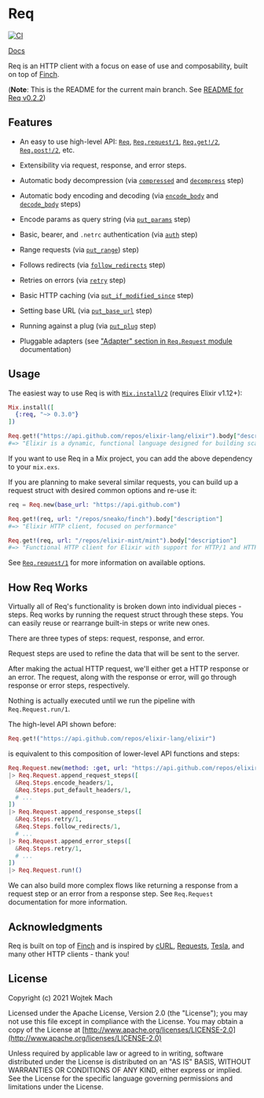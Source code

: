 # Req

[![CI](https://github.com/wojtekmach/req/actions/workflows/ci.yml/badge.svg)](https://github.com/wojtekmach/req/actions/workflows/ci.yml)

[Docs](https://hexdocs.pm/req)

Req is an HTTP client with a focus on ease of use and composability, built on top of [Finch](https://github.com/keathley/finch).

(**Note**: This is the README for the current main branch. See [README for Req v0.2.2](https://github.com/wojtekmach/req/tree/v0.2.2#readme))

## Features

  * An easy to use high-level API: [`Req`][req], [`Req.request/1`][req.request], [`Req.get!/2`][req.get!], [`Req.post!/2`][req.post!], etc.

  * Extensibility via request, response, and error steps.

  * Automatic body decompression (via [`compressed`][compressed] and [`decompress`][decompress] step)

  * Automatic body encoding and decoding (via [`encode_body`][encode_body]
    and [`decode_body`][decode_body] steps)

  * Encode params as query string (via [`put_params`][put_params] step)

  * Basic, bearer, and `.netrc` authentication (via [`auth`][auth] step)

  * Range requests (via [`put_range`][put_range]) step)

  * Follows redirects (via [`follow_redirects`][follow_redirects] step)

  * Retries on errors (via [`retry`][retry] step)

  * Basic HTTP caching (via [`put_if_modified_since`][put_if_modified_since] step)

  * Setting base URL (via [`put_base_url`][put_base_url] step)

  * Running against a plug (via [`put_plug`][put_plug] step)

  * Pluggable adapters (see ["Adapter" section in `Req.Request` module][adapter] documentation)

[req]: https://hexdocs.pm/req/Req.html
[req.request]: https://hexdocs.pm/req/Req.html#request/1
[req.get!]: https://hexdocs.pm/req/Req.html#get!/2
[req.post!]: https://hexdocs.pm/req/Req.html#post!/2
[compressed]: https://hexdocs.pm/req/Req.Steps.html#compressed/1
[decompress]: https://hexdocs.pm/req/Req.Steps.html#decompress/1
[encode_body]: https://hexdocs.pm/req/Req.Steps.html#encode_body/1
[decode_body]: https://hexdocs.pm/req/Req.Steps.html#decode_body/1
[put_params]: https://hexdocs.pm/req/Req.Steps.html#put_params/1
[auth]: https://hexdocs.pm/req/Req.Steps.html#auth/1
[put_range]: https://hexdocs.pm/req/Req.Steps.html#put_range/1
[follow_redirects]: https://hexdocs.pm/req/Req.Steps.html#follow_redirects/1
[retry]: https://hexdocs.pm/req/Req.Steps.html#retry/1
[put_if_modified_since]: https://hexdocs.pm/req/Req.Steps.html#put_if_modified_since/1
[put_base_url]: https://hexdocs.pm/req/Req.Steps.html#put_base_url/1
[put_plug]: https://hexdocs.pm/req/Req.Steps.html#put_plug/1
[adapter]: https://hexdocs.pm/req/Req.Request.html#module-adapter

## Usage

The easiest way to use Req is with [`Mix.install/2`](https://hexdocs.pm/mix/Mix.html#install/2) (requires Elixir v1.12+):

```elixir
Mix.install([
  {:req, "~> 0.3.0"}
])

Req.get!("https://api.github.com/repos/elixir-lang/elixir").body["description"]
#=> "Elixir is a dynamic, functional language designed for building scalable and maintainable applications"
```

If you want to use Req in a Mix project, you can add the above dependency to your `mix.exs`.

If you are planning to make several similar requests, you can build up a request struct with
desired common options and re-use it:

```elixir
req = Req.new(base_url: "https://api.github.com")

Req.get!(req, url: "/repos/sneako/finch").body["description"]
#=> "Elixir HTTP client, focused on performance"

Req.get!(req, url: "/repos/elixir-mint/mint").body["description"]
#=> "Functional HTTP client for Elixir with support for HTTP/1 and HTTP/2."
```

See [`Req.request/1`](https://hexdocs.pm/req/Req.html#request/1) for more information on available
options.

## How Req Works

Virtually all of Req's functionality is broken down into individual pieces - steps. Req works by
running the request struct through these steps. You can easily reuse or rearrange built-in steps
or write new ones.

There are three types of steps: request, response, and error.

Request steps are used to refine the data that will be sent to the server.

After making the actual HTTP request, we'll either get a HTTP response or an error.
The request, along with the response or error, will go through response or
error steps, respectively.

Nothing is actually executed until we run the pipeline with `Req.Request.run/1`.

The high-level API shown before:

```elixir
Req.get!("https://api.github.com/repos/elixir-lang/elixir")
```

is equivalent to this composition of lower-level API functions and steps:

```elixir
Req.Request.new(method: :get, url: "https://api.github.com/repos/elixir-lang/elixir")
|> Req.Request.append_request_steps([
  &Req.Steps.encode_headers/1,
  &Req.Steps.put_default_headers/1,
  # ...
])
|> Req.Request.append_response_steps([
  &Req.Steps.retry/1,
  &Req.Steps.follow_redirects/1,
  # ...
|> Req.Request.append_error_steps([
  &Req.Steps.retry/1,
  # ...
])
|> Req.Request.run!()
```

We can also build more complex flows like returning a response from a request step
or an error from a response step. See `Req.Request` documentation for more information.

## Acknowledgments

Req is built on top of [Finch](http://github.com/keathley/finch) and is inspired by [cURL](https://curl.se), [Requests](https://docs.python-requests.org/en/master/), [Tesla](https://github.com/teamon/tesla), and many other HTTP clients - thank you!

## License

Copyright (c) 2021 Wojtek Mach

Licensed under the Apache License, Version 2.0 (the "License");
you may not use this file except in compliance with the License.
You may obtain a copy of the License at [http://www.apache.org/licenses/LICENSE-2.0](http://www.apache.org/licenses/LICENSE-2.0)

Unless required by applicable law or agreed to in writing, software
distributed under the License is distributed on an "AS IS" BASIS,
WITHOUT WARRANTIES OR CONDITIONS OF ANY KIND, either express or implied.
See the License for the specific language governing permissions and
limitations under the License.
